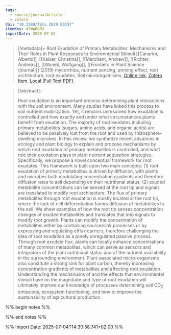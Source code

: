 ```yaml
---
tags:
  - source/journalArticle
  - zotero
doi: "10.3389/fpls.2019.00157"
itemKey: 47WWRGMJ
importDate: 2025-07-04
---
```

>[!metadata]+
> Root Exudation of Primary Metabolites: Mechanisms and Their Roles in Plant Responses to Environmental Stimuli
> [[Canarini, Alberto]], [[Kaiser, Christina]], [[Merchant, Andrew]], [[Richter, Andreas]], [[Wanek, Wolfgang]], 
> [[Frontiers in Plant Science (journal)]] (2019)
> mycorrhiza, nutrient sensing, priming effect, root architecture, root exudates, Soil microorgamisms, 
> [Online link](https://www.frontiersin.org/journals/plant-science/articles/10.3389/fpls.2019.00157/full), [Zotero Item](zotero://select/library/items/47WWRGMJ), [Local (Full Text PDF)](file://C:/Users/aburg/Documents/references/zotero/storage/3N69Q57F/Canarini2019_RootExudation.pdf), 

>[!abstract]-
><p>Root exudation is an important process determining plant interactions with the soil environment. Many studies have linked this process to soil nutrient mobilization. Yet, it remains unresolved how exudation is controlled and how exactly and under what circumstances plants benefit from exudation. The majority of root exudates including primary metabolites (sugars, amino acids, and organic acids) are believed to be passively lost from the root and used by rhizosphere-dwelling microbes. In this review, we synthetize recent advances in ecology and plant biology to explain and propose mechanisms by which root exudation of primary metabolites is controlled, and what role their exudation plays in plant nutrient acquisition strategies. Specifically, we propose a novel conceptual framework for root exudates. This framework is built upon two main concepts: (1) root exudation of primary metabolites is driven by diffusion, with plants and microbes both modulating concentration gradients and therefore diffusion rates to soil depending on their nutritional status; (2) exuded metabolite concentrations can be sensed at the root tip and signals are translated to modify root architecture. The flux of primary metabolites through root exudation is mostly located at the root tip, where the lack of cell differentiation favors diffusion of metabolites to the soil. We show examples of how the root tip senses concentration changes of exuded metabolites and translates that into signals to modify root growth. Plants can modify the concentration of metabolites either by controlling source/sink processes or by expressing and regulating efflux carriers, therefore challenging the idea of root exudation as a purely unregulated passive process. Through root exudate flux, plants can locally enhance concentrations of many common metabolites, which can serve as sensors and integrators of the plant nutritional status and of the nutrient availability in the surrounding environment. Plant-associated micro-organisms also constitute a strong sink for plant carbon, thereby increasing concentration gradients of metabolites and affecting root exudation. Understanding the mechanisms of and the effects that environmental stimuli have on the magnitude and type of root exudation will ultimately improve our knowledge of processes determining soil CO<sub>2</sub> emissions, ecosystem functioning, and how to improve the sustainability of agricultural production.</p>

%% begin notes %%

%% end notes %%

%% Import Date: 2025-07-04T14:30:58.741+02:00 %%
